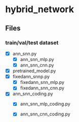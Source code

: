 # hybrid_network

## Files

### train/val/test dataset

- [x] ann_snn.py
    - [x] ann_snn_mlp.py
    - [x] ann_snn_cnn.py
- [x] pretrained_model.py
- [x] fixedann_snnp.py
    - [x] fixedann_snn_mlp.py
    - [x] fixedann_snn_cnn.py
- [x] ann_snn_coding.py
    - [x] ann_snn_mlp_coding.py
    - [x] ann_snn_cnn_coding.py


